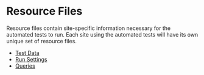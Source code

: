 # Resource Files
Resource files contain site-specific information necessary for the automated tests to run. Each site using the automated tests will have its own unique set of resource files.

* [Test Data](./test-data)
* [Run Settings](./runsettings)
* [Queries](./queries)